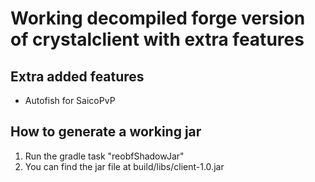 # Working decompiled forge version of crystalclient with extra features

## Extra added features
- Autofish for SaicoPvP

## How to generate a working jar
1. Run the gradle task "reobfShadowJar"
2. You can find the jar file at build/libs/client-1.0.jar
